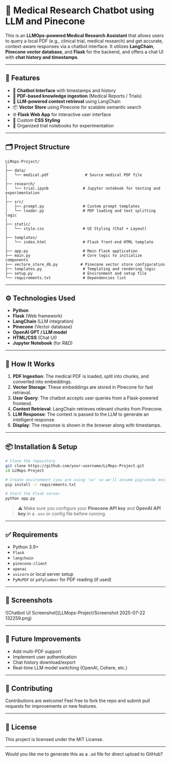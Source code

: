 # 🧠 Medical Research Chatbot using LLM and Pinecone

This is an **LLMOps-powered Medical Research Assistant** that allows users to query a local PDF (e.g., clinical trial, medical research) and get accurate, context-aware responses via a chatbot interface. It utilizes **LangChain**, **Pinecone vector database**, and **Flask** for the backend, and offers a chat UI with **chat history and timestamps**.

---

## 🚀 Features

* 💬 **Chatbot Interface** with timestamps and history
* 📄 **PDF-based knowledge ingestion** (Medical Reports / Trials)
* 🧠 **LLM-powered context retrieval** using LangChain
* 📦 **Vector Store** using Pinecone for scalable semantic search
* 🌐 **Flask Web App** for interactive user interface
* 🎨 Custom **CSS Styling**
* 🧪 Organized trial notebooks for experimentation

---

## 🗂️ Project Structure

```
LLMops-Project/
│
├── data/
│   └── medical.pdf                # Source medical PDF file
│
├── research/
│   └── trial.ipynb               # Jupyter notebook for testing and experimentation
│
├── src/
│   ├── prompt.py                 # Custom prompt templates
│   └── loader.py                 # PDF loading and text splitting logic
│
├── static/
│   └── style.css                 # UI Styling (Chat + Layout)
│
├── templates/
│   └── index.html                # Flask front-end HTML template
│
├── app.py                        # Main Flask application
├── main.py                       # Core logic to initialize components
├── vectore_store_db.py          # Pinecone vector store configuration
├── templates.py                  # Templating and rendering logic
├── setup.py                      # Environment and setup file
└── requirements.txt              # Dependencies list
```

---

## ⚙️ Technologies Used

* **Python**
* **Flask** (Web framework)
* **LangChain** (LLM integration)
* **Pinecone** (Vector database)
* **OpenAI GPT / LLM model**
* **HTML/CSS** (Chat UI)
* **Jupyter Notebook** (for R\&D)

---

## 🧪 How It Works

1. **PDF Ingestion**: The medical PDF is loaded, split into chunks, and converted into embeddings.
2. **Vector Storage**: These embeddings are stored in Pinecone for fast retrieval.
3. **User Query**: The chatbot accepts user queries from a Flask-powered frontend.
4. **Context Retrieval**: LangChain retrieves relevant chunks from Pinecone.
5. **LLM Response**: The context is passed to the LLM to generate an intelligent response.
6. **Display**: The response is shown in the browser along with timestamps.

---

## 📦 Installation & Setup

```bash
# Clone the repository
git clone https://github.com/your-username/LLMops-Project.git
cd LLMops-Project

# Create environment (you are using 'uv' so we'll assume pip/conda environment)
pip install -r requirements.txt

# Start the Flask server
python app.py
```

> ⚠️ Make sure you configure your **Pinecone API key** and **OpenAI API key** in a `.env` or config file before running.

---

## ✅ Requirements

* Python 3.9+
* `Flask`
* `langchain`
* `pinecone-client`
* `openai`
* `uvicorn` or local server setup
* `PyMuPDF` or `pdfplumber` for PDF reading (if used)

---

## 📸 Screenshots

![Chatbot UI Screenshot](LLMops-Project/Screenshot 2025-07-22 132259.png)

---

## 📌 Future Improvements

* Add multi-PDF support
* Implement user authentication
* Chat history download/export
* Real-time LLM model switching (OpenAI, Cohere, etc.)

---

## 🤝 Contributing

Contributions are welcome! Feel free to fork the repo and submit pull requests for improvements or new features.

---

## 📄 License

This project is licensed under the MIT License.

---

Would you like me to generate this as a `.md` file for direct upload to GitHub?

